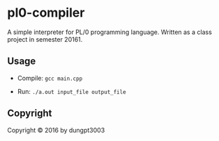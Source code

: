 # pl0-compiler
A simple interpreter for PL/0 programming language. Written as a class project in semester 20161.

## Usage
- Compile:
    `gcc main.cpp`

- Run:
    `./a.out input_file output_file`

## Copyright
Copyright © 2016 by dungpt3003
